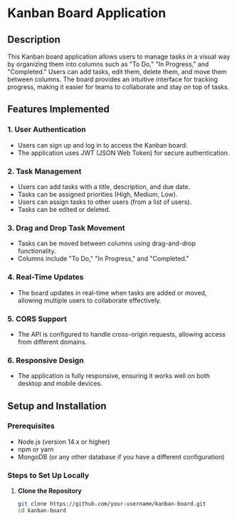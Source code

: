 # Kanban Board Application

## Description

This Kanban board application allows users to manage tasks in a visual way by organizing them into columns such as "To Do," "In Progress," and "Completed." Users can add tasks, edit them, delete them, and move them between columns. The board provides an intuitive interface for tracking progress, making it easier for teams to collaborate and stay on top of tasks.

## Features Implemented

### 1. **User Authentication**
   - Users can sign up and log in to access the Kanban board.
   - The application uses JWT (JSON Web Token) for secure authentication.

### 2. **Task Management**
   - Users can add tasks with a title, description, and due date.
   - Tasks can be assigned priorities (High, Medium, Low).
   - Users can assign tasks to other users (from a list of users).
   - Tasks can be edited or deleted.

### 3. **Drag and Drop Task Movement**
   - Tasks can be moved between columns using drag-and-drop functionality.
   - Columns include "To Do," "In Progress," and "Completed."

### 4. **Real-Time Updates**
   - The board updates in real-time when tasks are added or moved, allowing multiple users to collaborate effectively.

### 5. **CORS Support**
   - The API is configured to handle cross-origin requests, allowing access from different domains.

### 6. **Responsive Design**
   - The application is fully responsive, ensuring it works well on both desktop and mobile devices.

## Setup and Installation

### Prerequisites

- Node.js (version 14.x or higher)
- npm or yarn
- MongoDB (or any other database if you have a different configuration)

### Steps to Set Up Locally

1. **Clone the Repository**

   ```bash
   git clone https://github.com/your-username/kanban-board.git
   cd kanban-board
